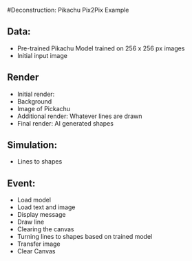 #Deconstruction: Pikachu Pix2Pix Example

## Data:
* Pre-trained Pikachu Model trained on 256 x 256 px images
* Initial input image

## Render 
* Initial render: 
* Background
* Image of Pickachu
* Additional render: Whatever lines are drawn 
* Final render: AI generated shapes 

## Simulation:
* Lines to shapes

## Event:
* Load model
* Load text and image
* Display message
* Draw line
* Clearing the canvas
* Turning lines to shapes based on trained model 
* Transfer image
* Clear Canvas
